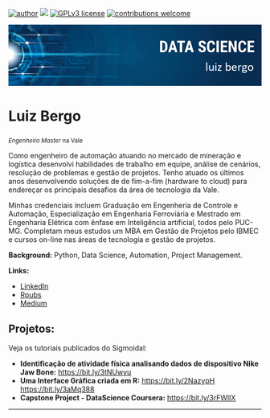 [![author](https://img.shields.io/badge/author-luizbergo-red.svg)](https://www.linkedin.com/in/luizbergo) [![](https://img.shields.io/badge/python-3.7+-blue.svg)](https://www.python.org/downloads/release/python-365/) [![GPLv3 license](https://img.shields.io/badge/License-GPLv3-blue.svg)](http://perso.crans.org/besson/LICENSE.html) [![contributions welcome](https://img.shields.io/badge/contributions-welcome-brightgreen.svg?style=flat)](https://github.com/bergojr/DataSciencePortfolio/issues)

<p align="center">
  <img src="banner_github_luiz_bergo.png" >
</p>

# Luiz Bergo
<sub>*Engenheiro Master* na Vale</sub>


Como engenheiro de automação atuando no mercado de mineração e logística desenvolvi habilidades de trabalho em equipe, análise de cenários, resolução de problemas e gestão de projetos. Tenho atuado os últimos anos desenvolvendo soluções de de fim-a-fim (hardware to cloud) para endereçar os principais desafios da área de tecnologia da Vale.

Minhas credenciais incluem Graduação em Engenheria de Controle e Automação, Especialização em Engenharia Ferroviária e Mestrado em Engenharia Elétrica com ênfase em Inteligência artificial, todos pelo PUC-MG. Completam meus estudos um MBA em Gestão de Projetos pelo IBMEC e cursos on-line nas áreas de tecnologia e gestão de projetos.


**Background:** Python, Data Science, Automation, Project Management.

**Links:**

* [LinkedIn](https://www.linkedin.com/in/luizbergo)
* [Rpubs](https://rpubs.com/bergojr)
* [Medium](https://www.medium.com)



## Projetos:
Veja os tutoriais publicados do Sigmoidal:

* **Identificação de atividade física analisando dados de dispositivo Nike Jaw Bone:** https://bit.ly/3tNUwvu
* **Uma Interface Gráfica criada em R:** https://bit.ly/2NazypH https://bit.ly/3aMq388
* **Capstone Project - DataScience Coursera:** https://bit.ly/3rFWlIX


---
